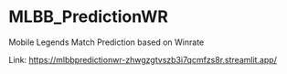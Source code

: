 # MLBB_PredictionWR
Mobile Legends Match Prediction based on Winrate

Link: https://mlbbpredictionwr-zhwgzgtvszb3i7qcmfzs8r.streamlit.app/
